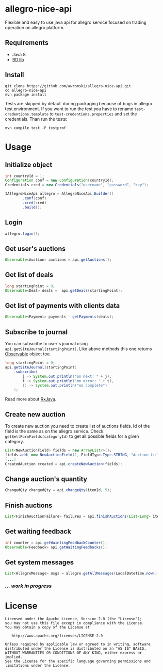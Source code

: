 # allegro-nice-api
Flexible and easy to use java api for allegro service focused on trading operation on allegro platform.

## Requirements
- Java 8
- [BD lib](https://github.com/awronski/bd)

## Install
```
git clone https://github.com/awronski/allegro-nice-api.git
cd allegro-nice-api
mvn package install
```
Tests are skipped by default during packaging because of bugs in allegro test environment.
If you want to run the test you have to rename ```test-credentions.template``` to ```test-credentions.properties``` and set the credentials.
Than run the tests:
```
mvn compile test -P testprof
```

# Usage

## Initialize object
```java
int countryId = 1;
Configuration conf = new Configuration(countryId);
Credentials cred = new Credentials("username", "password", "key");

IAllegroNiceApi allegro = AllegroNiceApi.Builder()
        .conf(conf)
        .cred(cred)
        .build();
```

## Login
```java
allegro.login();
```

## Get user's auctions
```java
Observable<Auction> auctions = api.getAuctions();
```

## Get list of deals
```java
long startingPoint = 0;
Observable<Deal> deals =  api.getDeals(startingPoint);
```

## Get list of payments with clients data
```java
Observable<Payment> payments - getPayments(deals);
```
## Subscribe to journal
You can subscribe to user's journal using ```api.getSiteJournal(startingPoint)```.
Like above methods this one returns [Observable](http://reactivex.io/documentation/observable.html) object too.
```java
long startingPoint = 0;
api.getSiteJournal(startingPoint)
    .subscribe(
        j -> System.out.println("on next: " + j),
        t -> System.out.println("on error: " + t),
        () -> System.out.println("on complete")
    );
```
Read more about [RxJava](https://github.com/ReactiveX/RxJava).

## Create new auction
To create new auction you need to create list of auctions fields.
Id of the field is the same as on the allegro service. Check ```getSellFormFields(categoryId)``` to get
all possible fields for a given category.

```java
List<NewAuctionField> fields = new ArrayList<>();
fields.add( new NewAuctionField(1, FieldType.Type.STRING, "Auction title") );
[...]
CreatedAuction created = api.createNewAuction(fields);
```

## Change auction's quantity
```java
ChangedQty changedQty = api.changeQty(itemId, 5);
```

## Finish auctions
```java
List<FinishAuctionFailure> failures = api.finishAuctions(List<Long> itemsIds);
```

## Get waiting feedback
```java
int counter = api.getWaintingFeedbackCounter();
Observable<Feedback> api.getWaitingFeedbacks();
```

## Get system messages
```java
List<AllegroMessage> msgs = allegro.getAllMessages(LocalDateTime.now().minusDays(30));
```

### _... work in progress_

License
=======

    Licensed under the Apache License, Version 2.0 (the "License");
    you may not use this file except in compliance with the License.
    You may obtain a copy of the License at

       http://www.apache.org/licenses/LICENSE-2.0

    Unless required by applicable law or agreed to in writing, software
    distributed under the License is distributed on an "AS IS" BASIS,
    WITHOUT WARRANTIES OR CONDITIONS OF ANY KIND, either express or implied.
    See the License for the specific language governing permissions and
    limitations under the License.

